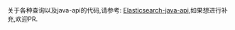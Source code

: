

关于各种查询以及java-api的代码,请参考:  [Elasticsearch-java-api](https://github.com/felayman/elasticsearch-java-api),如果想进行补充,欢迎PR.
